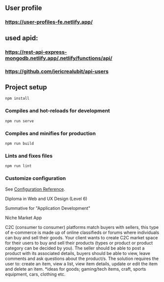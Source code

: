 ## User profile
### https://user-profiles-fe.netlify.app/

## used apid: 
### https://rest-api-express-mongodb.netlify.app/.netlify/functions/api/
### https://github.com/jericrealubit/api-users

## Project setup
```
npm install
```

### Compiles and hot-reloads for development
```
npm run serve
```

### Compiles and minifies for production
```
npm run build
```

### Lints and fixes files
```
npm run lint
```

### Customize configuration
See [Configuration Reference](https://cli.vuejs.org/config/).


Diploma in Web and UX Design (Level 6)

Summative for "Application Development"

Niche Market App

C2C (consumer to consumer) platforms match buyers with sellers, this type of e-commerce is made up of online classifieds or forums where individuals can buy and sell their goods.
Your client wants to create C2C market space for their users to buy and sell their products (types or product or product category can be decided by you). The seller should be able to post a product with its associated details, buyers should be able to view, leave comments and ask questions about the product/s.
The solution requires the user to: create an item, view a list, view item details, update or edit the item and delete an item.
*ideas for goods; gaming/tech items, craft, sports equipment, cars, clothing etc.
